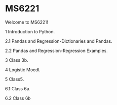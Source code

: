 # MS6221
Welcome to MS6221!

1 Introduction to Python.  

2.1 Pandas and Regression-Dictionaries and Pandas. 

2.2 Pandas and Regression-Regression Examples.  

3 Class 3b. 

4 Logistic Moedl.

5 Class5.

6.1 Class 6a.

6.2 Class 6b
